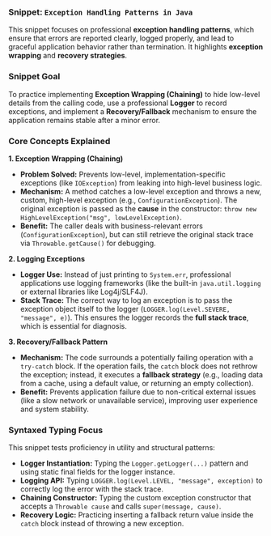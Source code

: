 ### Snippet: `Exception Handling Patterns in Java`

This snippet focuses on professional **exception handling patterns**, which ensure that errors are reported clearly, logged properly, and lead to graceful application behavior rather than termination. It highlights **exception wrapping** and **recovery strategies**.

### Snippet Goal

To practice implementing **Exception Wrapping (Chaining)** to hide low-level details from the calling code, use a professional **Logger** to record exceptions, and implement a **Recovery/Fallback** mechanism to ensure the application remains stable after a minor error.

### Core Concepts Explained

**1. Exception Wrapping (Chaining)**

* **Problem Solved:** Prevents low-level, implementation-specific exceptions (like `IOException`) from leaking into high-level business logic.
* **Mechanism:** A method catches a low-level exception and throws a new, custom, high-level exception (e.g., `ConfigurationException`). The original exception is passed as the **cause** in the constructor: `throw new HighLevelException("msg", lowLevelException)`.
* **Benefit:** The caller deals with business-relevant errors (`ConfigurationException`), but can still retrieve the original stack trace via `Throwable.getCause()` for debugging.

**2. Logging Exceptions**

* **Logger Use:** Instead of just printing to `System.err`, professional applications use logging frameworks (like the built-in `java.util.logging` or external libraries like Log4j/SLF4J).
* **Stack Trace:** The correct way to log an exception is to pass the exception object itself to the logger (`LOGGER.log(Level.SEVERE, "message", e)`). This ensures the logger records the **full stack trace**, which is essential for diagnosis.

**3. Recovery/Fallback Pattern**

* **Mechanism:** The code surrounds a potentially failing operation with a `try-catch` block. If the operation fails, the `catch` block does not rethrow the exception; instead, it executes a **fallback strategy** (e.g., loading data from a cache, using a default value, or returning an empty collection).
* **Benefit:** Prevents application failure due to non-critical external issues (like a slow network or unavailable service), improving user experience and system stability.

### Syntaxed Typing Focus

This snippet tests proficiency in utility and structural patterns:

* **Logger Instantiation:** Typing the `Logger.getLogger(...)` pattern and using static final fields for the logger instance.
* **Logging API:** Typing `LOGGER.log(Level.LEVEL, "message", exception)` to correctly log the error with the stack trace.
* **Chaining Constructor:** Typing the custom exception constructor that accepts a `Throwable cause` and calls `super(message, cause)`.
* **Recovery Logic:** Practicing inserting a fallback return value inside the `catch` block instead of throwing a new exception.